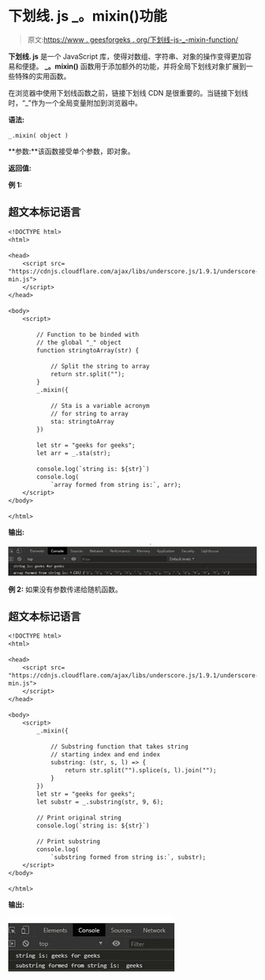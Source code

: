 # 下划线. js _。mixin()功能

> 原文:[https://www . geesforgeks . org/下划线-js-_-mixin-function/](https://www.geeksforgeeks.org/underscore-js-_-mixin-function/)

**下划线. js** 是一个 JavaScript 库，使得对数组、字符串、对象的操作变得更加容易和便捷。 **_。mixin()** 函数用于添加额外的功能，并将全局下划线对象扩展到一些特殊的实用函数。

在浏览器中使用下划线函数之前，链接下划线 CDN 是很重要的。当链接下划线时，“_”作为一个全局变量附加到浏览器中。

**语法:**

```
_.mixin( object )
```

**参数:**该函数接受单个参数，即对象。

**返回值:**

**例 1:**

## 超文本标记语言

```
<!DOCTYPE html>
<html>

<head>
    <script src=
"https://cdnjs.cloudflare.com/ajax/libs/underscore.js/1.9.1/underscore-min.js">
    </script>
</head>

<body>
    <script>

        // Function to be binded with
        // the global "_" object
        function stringtoArray(str) {

            // Split the string to array
            return str.split("");
        }
        _.mixin({

            // Sta is a variable acronym
            // for string to array
            sta: stringtoArray
        })

        let str = "geeks for geeks";
        let arr = _.sta(str);

        console.log(`string is: ${str}`)
        console.log(
            `array formed from string is:`, arr);
    </script>
</body>

</html>
```

**输出:**

![](img/f3f75683455fa2865cb7420cae820c5b.png)

**例 2:** 如果没有参数传递给随机函数。

## 超文本标记语言

```
<!DOCTYPE html>
<html>

<head>
    <script src=
"https://cdnjs.cloudflare.com/ajax/libs/underscore.js/1.9.1/underscore-min.js">
    </script>
</head>

<body>
    <script>
        _.mixin({

            // Substring function that takes string
            // starting index and end index
            substring: (str, s, l) => {
                return str.split("").splice(s, l).join("");
            }
        })
        let str = "geeks for geeks";
        let substr = _.substring(str, 9, 6);

        // Print original string
        console.log(`string is: ${str}`)

        // Print substring
        console.log(
            `substring formed from string is:`, substr);
    </script>
</body>

</html>
```

**输出:**

![](img/51b92b728080800de4850f36a942cb40.png)